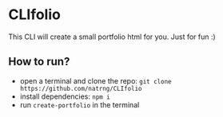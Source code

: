 # CLIfolio

This CLI will create a small portfolio html for you. Just for fun :)

## How to run?

* open a terminal and clone the repo: `git clone https://github.com/natrng/CLIfolio`
* install dependencies: `npm i`
* run `create-portfolio` in the terminal
